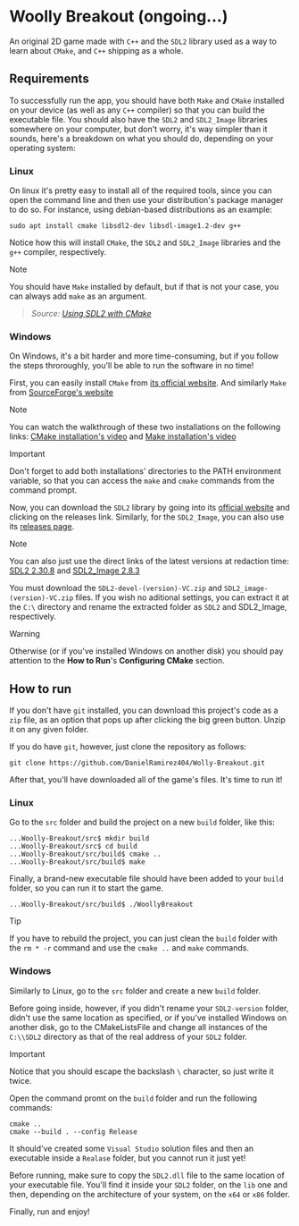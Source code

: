 # Woolly Breakout (ongoing...)

An original 2D game made with ```C++``` and the ```SDL2``` library used as a way to learn about ```CMake```, and ```C++``` shipping as a whole.

## Requirements

To successfully run the app, you should have both ```Make``` and ```CMake``` installed on your device (as well as any ```C++``` compiler) so that you can build the executable file. You should also have the ```SDL2``` and ```SDL2_Image``` libraries somewhere on your computer, but don't worry, it's way simpler than it sounds, here's a breakdown on what you should do, depending on your operating system:

### Linux

On linux it's pretty easy to install all of the required tools, since you can open the command line and then use your distribution's package manager to do so. For instance, using debian-based distributions as an example:

```
sudo apt install cmake libsdl2-dev libsdl-image1.2-dev g++
```

Notice how this will install ```CMake```, the ```SDL2``` and ```SDL2_Image``` libraries and the ```g++``` compiler, respectively.

> [!NOTE] 
> You should have ```Make``` installed by default, but if that is not your case, you can always add ```make``` as an argument. 

> _Source: [Using SDL2 with CMake][1]_ 

### Windows

On Windows, it's a bit harder and more time-consuming, but if you follow the steps throroughly, you'll be able to run the software in no time!

First, you can easily install ```CMake``` from [its official website][2]. And similarly ```Make``` from [SourceForge's website][3]

> [!NOTE]
> You can watch the walkthrough of these two installations on the following links: [CMake installation's video][4] and [Make installation's video][5]

> [!IMPORTANT]
> Don't forget to add both installations' directories to the PATH environment variable, so that you can access the  ```make``` and ```cmake``` commands from the command prompt.

Now, you can download the ```SDL2``` library by going into its [official website][6] and clicking on the releases link. Similarly, for the ```SDL2_Image```, you can also use its [releases page][7].

> [!NOTE]
> You can also just use the direct links of the latest versions at redaction time: [SDL2 2.30.8][8] and [SDL2_Image 2.8.3][9]

You must download the ```SDL2-devel-(version)-VC.zip``` and ```SDL2_image-(version)-VC.zip``` files. If you wish no aditional settings, you can extract it at the ```C:\``` directory and rename the extracted folder as ```SDL2``` and SDL2_Image, respectively.

> [!WARNING]
> Otherwise (or if you've installed Windows on another disk) you should pay attention to the **How to Run**'s **Configuring CMake** section.

## How to run

If you don't have ```git``` installed, you can download this project's code as a ```zip``` file, as an option that pops up after clicking the big green button. Unzip it on any given folder.

If you do have ```git```, however, just clone the repository as follows:

```
git clone https://github.com/DanielRamirez404/Wolly-Breakout.git
```

After that, you'll have downloaded all of the game's files. It's time to run it!

### Linux

Go to the ```src``` folder and build the project on a new ```build``` folder, like this:

```
...Woolly-Breakout/src$ mkdir build
...Woolly-Breakout/src$ cd build
...Woolly-Breakout/src/build$ cmake ..
...Woolly-Breakout/src/build$ make
```

Finally, a brand-new executable file should have been added to your ```build``` folder, so you can run it to start the game.

```
...Woolly-Breakout/src/build$ ./WoollyBreakout
```

> [!TIP]
> If you have to rebuild the project, you can just clean the ```build``` folder with the ```rm * -r``` command and use the ```cmake ..``` and ```make``` commands.

### Windows

Similarly to Linux, go to the ```src``` folder and create a new ```build``` folder.

Before going inside, however, if you didn't rename your ```SDL2-version``` folder, didn't use the same location as specified, or if you've installed Windows on another disk, go to the CMakeListsFile and change all instances of the ```C:\\SDL2``` directory as that of the real address of your ```SDL2``` folder.

> [!IMPORTANT]
> Notice that you should escape the backslash ```\``` character, so just write it twice.

Open the command promt on the ```build``` folder and run the following commands:

```
cmake ..
cmake --build . --config Release
```

It should've created some ```Visual Studio``` solution files and then an executable inside a ```Realase``` folder, but you cannot run it just yet!

Before running, make sure to copy the ```SDL2.dll``` file to the same location of your executable file. You'll find it inside your ```SDL2``` folder, on the ```lib``` one and then, depending on the architecture of your system, on the ```x64``` or ```x86``` folder.

Finally, run and enjoy!

<!-- Links -->

<!-- Using SDL2 with CMake Tutorial -->
[1]: https://trenki2.github.io/blog/2017/06/02/using-sdl2-with-cmake/

<!-- CMake's Official Website -->
[2]: https://cmake.org/

<!-- Make Installation on Sourceforge -->
[3]: http://gnuwin32.sourceforge.net/downlinks/make.php

<!-- CMake Installation Video--> 
[4]: https://www.youtube.com/watch?v=8_X5Iq9niDE

<!-- Make Installation Video -->
[5]: https://www.youtube.com/watch?v=8bqH8AOPT3U 

<!-- SDL's official Website -->
[6]: https://www.libsdl.org/

<!-- SDL's Image library relases webpage -->
[7]: https://www.libsdl.org/projects/SDL_image/release/ 

<!-- Latest SDL2 Version Link -->
[8]: https://github.com/libsdl-org/SDL/releases/tag/release-2.30.8

<!-- Latest SDL2_Image Version Link -->
[9]: https://github.com/libsdl-org/SDL_image/releases/tag/release-2.8.3
